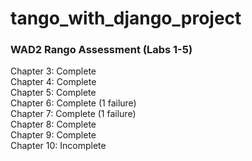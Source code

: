 # tango_with_django_project
### WAD2 Rango Assessment (Labs 1-5)

Chapter 3: Complete  
Chapter 4: Complete  
Chapter 5: Complete  
Chapter 6: Complete (1 failure)  
Chapter 7: Complete (1 failure)  
Chapter 8: Complete  
Chapter 9: Complete  
Chapter 10: Incomplete

